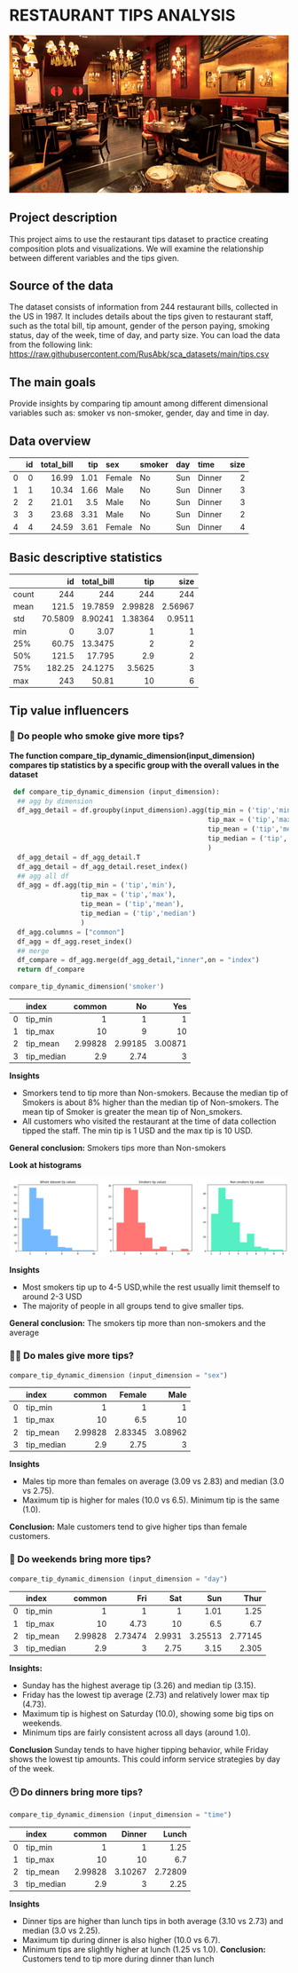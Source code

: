 # RESTAURANT TIPS ANALYSIS

![](images/Restaurant.jpeg)

## Project description
This project aims to use the restaurant tips dataset to practice creating composition plots and visualizations. We will examine the relationship between different variables and the tips given.
## Source of the data
The dataset consists of information from 244 restaurant bills, collected in the US in 1987.
It includes details about the tips given to restaurant staff, such as the total bill, tip amount, gender of the person paying, smoking status, day of the week, time of day, and party size.
You can load the data from the following link: https://raw.githubusercontent.com/RusAbk/sca_datasets/main/tips.csv
## The main goals
Provide insights by comparing tip amount among different dimensional variables such as: smoker vs non-smoker, gender, day and time in day.
## Data overview

|    |   id |   total_bill |   tip | sex    | smoker   | day   | time   |   size |
|---:|-----:|-------------:|------:|:-------|:---------|:------|:-------|-------:|
|  0 |    0 |        16.99 |  1.01 | Female | No       | Sun   | Dinner |      2 |
|  1 |    1 |        10.34 |  1.66 | Male   | No       | Sun   | Dinner |      3 |
|  2 |    2 |        21.01 |  3.5  | Male   | No       | Sun   | Dinner |      3 |
|  3 |    3 |        23.68 |  3.31 | Male   | No       | Sun   | Dinner |      2 |
|  4 |    4 |        24.59 |  3.61 | Female | No       | Sun   | Dinner |      4 |

## Basic descriptive statistics

|       |       id |   total_bill |       tip |      size |
|:------|---------:|-------------:|----------:|----------:|
| count | 244      |    244       | 244       | 244       |
| mean  | 121.5    |     19.7859  |   2.99828 |   2.56967 |
| std   |  70.5809 |      8.90241 |   1.38364 |   0.9511  |
| min   |   0      |      3.07    |   1       |   1       |
| 25%   |  60.75   |     13.3475  |   2       |   2       |
| 50%   | 121.5    |     17.795   |   2.9     |   2       |
| 75%   | 182.25   |     24.1275  |   3.5625  |   3       |
| max   | 243      |     50.81    |  10       |   6       |

## Tip value influencers
### 🚬 Do people who smoke give more tips?

**The function compare_tip_dynamic_dimension(input_dimension) compares tip statistics by a specific group with the overall values in the dataset**
```python
 def compare_tip_dynamic_dimension (input_dimension):
  ## agg by dimension
  df_agg_detail = df.groupby(input_dimension).agg(tip_min = ('tip','min'),
                                                  tip_max = ('tip','max'),
                                                  tip_mean = ('tip','mean'),
                                                  tip_median = ('tip','median')
                                                  )
  df_agg_detail = df_agg_detail.T
  df_agg_detail = df_agg_detail.reset_index()
  ## agg all df
  df_agg = df.agg(tip_min = ('tip','min'),
                  tip_max = ('tip','max'),
                  tip_mean = ('tip','mean'),
                  tip_median = ('tip','median')
                  )
  df_agg.columns = ["common"]
  df_agg = df_agg.reset_index()
  ## merge
  df_compare = df_agg.merge(df_agg_detail,"inner",on = "index")
  return df_compare
```
```python
compare_tip_dynamic_dimension('smoker')
```
|    | index      |   common |      No |      Yes |
|---:|:-----------|---------:|--------:|---------:|
|  0 | tip_min    |  1       | 1       |  1       |
|  1 | tip_max    | 10       | 9       | 10       |
|  2 | tip_mean   |  2.99828 | 2.99185 |  3.00871 |
|  3 | tip_median |  2.9     | 2.74    |  3       |

**Insights**
- Smorkers tend to tip more than Non-smokers. Because the median tip of Smokers is about 8% higher than the median tip of Non-smokers. The mean tip of Smoker is greater the mean tip of Non_smokers.
- All customers who visited the restaurant at the time of data collection tipped the staff. The min tip is 1 USD and the max tip is 10 USD.
  
**General conclusion:** Smokers tips more than Non-smokers

**Look at histograms**

![](images/tip_histogram.png)

**Insights**

- Most smokers tip up to 4-5 USD,while the rest usually limit themself to around 2-3 USD
- The majority of people in all groups tend to give smaller tips.

**General conclusion:** The smokers tip more than non-smokers and the average

### 👨👩 Do males give more tips?

```python
compare_tip_dynamic_dimension (input_dimension = "sex")
```
|    | index      |   common |   Female |     Male |
|---:|:-----------|---------:|---------:|---------:|
|  0 | tip_min    |  1       |  1       |  1       |
|  1 | tip_max    | 10       |  6.5     | 10       |
|  2 | tip_mean   |  2.99828 |  2.83345 |  3.08962 |
|  3 | tip_median |  2.9     |  2.75    |  3       |

**Insights**

- Males tip more than females on average (3.09 vs 2.83) and median (3.0 vs 2.75).
- Maximum tip is higher for males (10.0 vs 6.5). Minimum tip is the same (1.0).

**Conclusion:** Male customers tend to give higher tips than female customers.

### 📆 Do weekends bring more tips?

```python
compare_tip_dynamic_dimension (input_dimension = "day")
```


|    | index      |   common |     Fri |     Sat |     Sun |    Thur |
|---:|:-----------|---------:|--------:|--------:|--------:|--------:|
|  0 | tip_min    |  1       | 1       |  1      | 1.01    | 1.25    |
|  1 | tip_max    | 10       | 4.73    | 10      | 6.5     | 6.7     |
|  2 | tip_mean   |  2.99828 | 2.73474 |  2.9931 | 3.25513 | 2.77145 |
|  3 | tip_median |  2.9     | 3       |  2.75   | 3.15    | 2.305   |

**Insights:**
- Sunday has the highest average tip (3.26) and median tip (3.15).
- Friday has the lowest tip average (2.73) and relatively lower max tip (4.73).
- Maximum tip is highest on Saturday (10.0), showing some big tips on weekends.
- Minimum tips are fairly consistent across all days (around 1.0).

**Conclusion** Sunday tends to have higher tipping behavior, while Friday shows the lowest tip amounts. This could inform service strategies by day of the week.

### 🕑 Do dinners bring more tips?

```python
compare_tip_dynamic_dimension (input_dimension = "time")
```

|    | index      |   common |   Dinner |   Lunch |
|---:|:-----------|---------:|---------:|--------:|
|  0 | tip_min    |  1       |  1       | 1.25    |
|  1 | tip_max    | 10       | 10       | 6.7     |
|  2 | tip_mean   |  2.99828 |  3.10267 | 2.72809 |
|  3 | tip_median |  2.9     |  3       | 2.25    |

**Insights**
- Dinner tips are higher than lunch tips in both average (3.10 vs 2.73) and median (3.0 vs 2.25).
- Maximum tip during dinner is also higher (10.0 vs 6.7).
- Minimum tips are slightly higher at lunch (1.25 vs 1.0).
**Conclusion:** Customers tend to tip more during dinner than lunch






  
